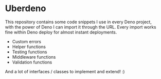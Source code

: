 # Uberdeno

This repository contains some code snippets I use in every Deno project, with the power of Deno I can import it through the URL. Every import works fine within Deno deploy for almost instant deployments.

- Custom errors
- Helper functions
- Testing functions
- Middleware functions
- Validation functions

And a lot of interfaces / classes to implement and extend! :)
